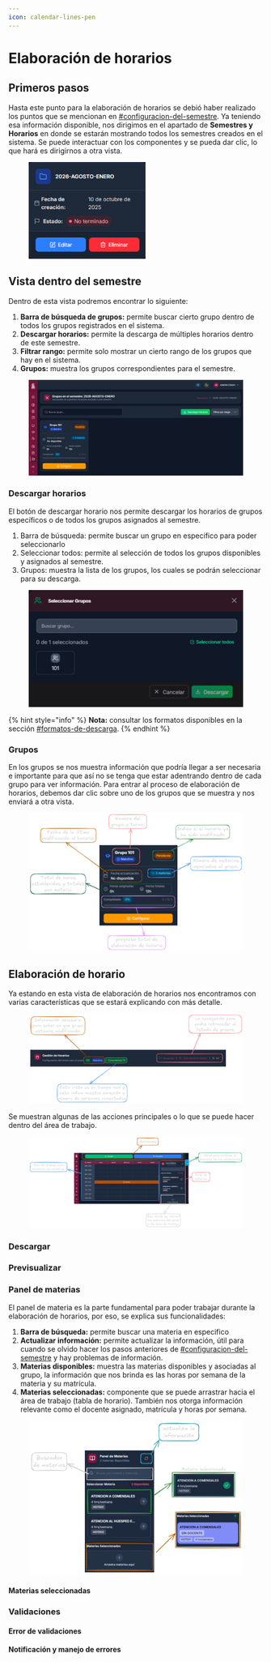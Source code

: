 ```yaml
---
icon: calendar-lines-pen
---
```


# Elaboración de horarios

## Primeros pasos

Hasta este punto para la elaboración de horarios se debió haber realizado los puntos que se mencionan en [#configuracion-del-semestre](../comenzar-interaccion.md#configuracion-del-semestre "mention"). Ya teniendo esa información disponible, nos dirigimos en el apartado de **Semestres y Horarios** en donde se estarán mostrando todos los semestres creados en el sistema. Se puede interactuar con los componentes y se pueda dar clic, lo que hará es dirigirnos a otra vista.

<figure><img src="../.gitbook/assets/Captura de pantalla 2025-10-14 144615.png" alt="" width="231"><figcaption></figcaption></figure>

## Vista dentro del semestre

Dentro de esta vista podremos encontrar lo siguiente:

1. **Barra de búsqueda de grupos:** permite buscar cierto grupo dentro de todos los grupos registrados en el sistema.
2. **Descargar horarios:** permite la descarga de múltiples horarios dentro de este semestre.
3. **Filtrar rango:** permite solo mostrar un cierto rango de los grupos que hay en el sistema.
4. **Grupos:** muestra los grupos correspondientes para el semestre.

<figure><img src="../.gitbook/assets/Captura de pantalla 2025-10-14 144851.png" alt=""><figcaption></figcaption></figure>

### Descargar horarios

El botón de descargar horario nos permite descargar los horarios de grupos específicos o de todos los grupos asignados al semestre.

1. Barra de búsqueda: permite buscar un grupo en especifico para poder seleccionarlo
2. Seleccionar todos: permite al selección de todos los grupos disponibles y asignados al semestre.
3. Grupos: muestra la lista de los grupos, los cuales se podrán seleccionar para su descarga.

<figure><img src="../.gitbook/assets/Captura de pantalla 2025-10-14 154209.png" alt=""><figcaption></figcaption></figure>

{% hint style="info" %}
**Nota:** consultar los formatos disponibles en la sección [#formatos-de-descarga](../otros/importante.md#formatos-de-descarga "mention").
{% endhint %}

### Grupos

En los grupos se nos muestra información que podría llegar a ser necesaria e importante para que así no se tenga que estar adentrando dentro de cada grupo para ver información. Para entrar al proceso de elaboración de horarios, debemos dar clic sobre uno de los grupos que se muestra y nos enviará a otra vista.

<figure><img src="../.gitbook/assets/imagen (4).png" alt="" width="563"><figcaption></figcaption></figure>

## Elaboración de horario

Ya estando en esta vista de elaboración de horarios nos encontramos con varias características que se estará explicando con más detalle.



<figure><img src="../.gitbook/assets/imagen.png" alt=""><figcaption></figcaption></figure>

Se muestran algunas de las acciones principales o lo que se puede hacer dentro del área de trabajo.

<figure><img src="../.gitbook/assets/imagen (2).png" alt=""><figcaption></figcaption></figure>

### Descargar



### Previsualizar



### Panel de materias

El panel de materia es la parte fundamental para poder trabajar durante la elaboración de horarios, por eso, se explica sus funcionalidades:

1. **Barra de búsqueda:** permite buscar una materia en especifico
2. **Actualizar información:** permite actualizar la información, útil para cuando se olvido hacer los pasos anteriores de [#configuracion-del-semestre](../comenzar-interaccion.md#configuracion-del-semestre "mention") y hay problemas de información.
3. **Materias disponibles:** muestra las materias disponibles y asociadas al grupo, la información que nos brinda es las horas por semana de la materia y su matrícula.
4. **Materias seleccionadas:** componente que se puede arrastrar hacia el área de trabajo (tabla de horario). También nos otorga información relevante como el docente asignado, matrícula y horas por semana.

<figure><img src="../.gitbook/assets/imagen (1).png" alt=""><figcaption></figcaption></figure>

#### Materias seleccionadas

### Validaciones

#### Error de validaciones

#### Notificación y manejo de errores

